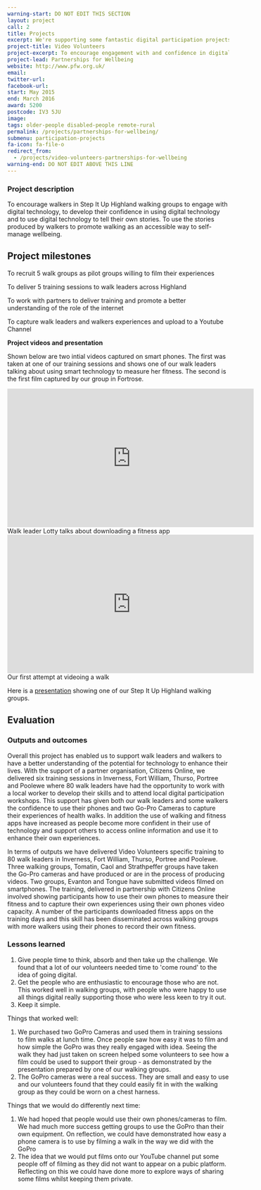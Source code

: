 ```yaml
---
warning-start: DO NOT EDIT THIS SECTION
layout: project
call: 2
title: Projects
excerpt: We're supporting some fantastic digital participation projects. Here are their stories.
project-title: Video Volunteers
project-excerpt: To encourage engagement with and confidence in digital technology
project-lead: Partnerships for Wellbeing
website: http://www.pfw.org.uk/
email:
twitter-url:
facebook-url:
start: May 2015
end: March 2016
award: 5200
postcode: IV3 5JU
image:
tags: older-people disabled-people remote-rural
permalink: /projects/partnerships-for-wellbeing/
submenu: participation-projects
fa-icon: fa-file-o
redirect_from:
  - /projects/video-volunteers-partnerships-for-wellbeing
warning-end: DO NOT EDIT ABOVE THIS LINE
---
```


### Project description

To encourage walkers in Step It Up Highland walking groups to engage with digital technology, to develop their confidence in using digital technology and to use digital technology to tell their own stories. To use the stories produced by walkers to promote walking as an accessible way to self-manage wellbeing.


## Project milestones

To recruit 5 walk groups as pilot groups willing to film their experiences

To deliver 5 training sessions to walk leaders across Highland

To work with partners to deliver training and promote a better understanding of the role of the internet

To capture walk leaders and walkers experiences and upload to a Youtube Channel


**Project videos and presentation**

Shown below are two intial videos captured on smart phones.  The first was taken at one of our training sessions and shows one of our walk leaders talking about using smart technology to measure her fitness.  The second is the first film captured by our group in Fortrose.


<iframe width="560" height="315" src="https://www.youtube.com/embed/RL6YEjscZVc" frameborder="0" allowfullscreen></iframe>
Walk leader Lotty talks about downloading a fitness app

<iframe width="560" height="315" src="https://www.youtube.com/embed/-DL-L1MrYEU" frameborder="0" allowfullscreen></iframe>
Our first attempt at videoing a walk




Here is a [presentation](https://www.slideshare.net/secret/i7m1otVrdMiBtI) showing one of our Step It Up Highland walking groups.

## Evaluation

### Outputs and outcomes

Overall this project has enabled us to support walk leaders and walkers to have a better understanding of the potential for technology to enhance their lives.  With the support of a partner organisation, Citizens Online, we delivered six training sessions in Inverness, Fort William, Thurso, Portree and Poolewe where 80 walk leaders have had the opportunity to work with a local worker to develop their skills and to attend local digital participation workshops.  This support has given both our walk leaders and some walkers the confidence to use their phones and two Go-Pro Cameras to capture their experiences of health walks. In addition the use of walking and fitness apps have increased as people become more confident in their use of technology and support others to access online information and use it to enhance their own experiences.

In terms of outputs we have delivered Video Volunteers specific training to 80 walk leaders in Inverness, Fort William, Thurso, Portree and Poolewe.  Three walking groups, Tomatin, Caol and Strathpeffer groups have taken the Go-Pro cameras and have produced or are in the process of producing videos.  Two groups, Evanton and Tongue have submitted videos filmed on smartphones.  The training, delivered in partnership with Citizens Online involved showing participants how to use their own phones to measure their fitness and to capture their own experiences using their own phones video capacity.  A number of the participants downloaded fitness apps on the training days and this skill has been disseminated across walking groups with more walkers using their phones to record their own fitness.


### Lessons learned

1. Give people time to think, absorb and then take up the challenge.  We found that a lot of our volunteers needed time to 'come round' to the idea of going digital.
2. Get the people who are enthusiastic to encourage those who are not.  This worked well in walking groups, with people who were happy to use all things digital really supporting those who were less keen to try it out.
3. Keep it simple.

Things that worked well:

1. We purchased two GoPro Cameras and used them in training sessions to film walks at lunch time.  Once people saw how easy it was to film and how simple the GoPro was they really engaged with idea.  Seeing the walk they had just taken on screen helped some volunteers to see how a film could be used to support their group - as demonstrated by the presentation prepared by one of our walking groups.
2. The GoPro cameras were a real success.  They are small and easy to use and our volunteers found that they could easily fit in with the walking group as they could be worn on a chest harness.

Things that we would do differently next time:

1. We had hoped that people would use their own phones/cameras to film.  We had much more success getting groups to use the GoPro than their own equipment.  On reflection, we could have demonstrated how easy a phone camera is to use by filming a walk in the way we did with the GoPro
2. The idea that we would put films onto our YouTube channel put some people off of filming as they did not want to appear on a pubic platform.  Reflecting on this we could have done more to explore ways of sharing some films whilst keeping them private.
